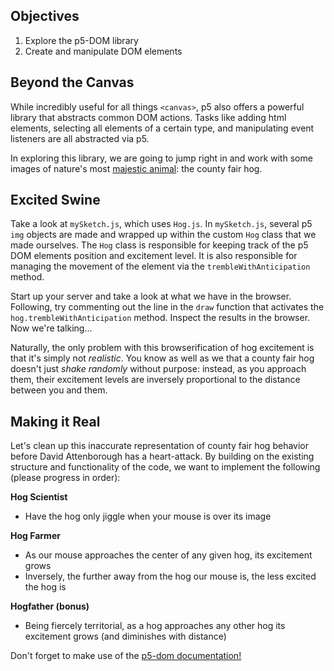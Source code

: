 ## Objectives

1. Explore the p5-DOM library
2. Create and manipulate DOM elements

## Beyond the Canvas

While incredibly useful for all things `<canvas>`, p5 also offers a powerful library that abstracts common DOM actions. Tasks like adding html elements, selecting all elements of a certain type, and manipulating event listeners are all abstracted via p5.

In exploring this library, we are going to jump right in and work with some images of nature's most [majestic animal][hog-reference]: the county fair hog.

## Excited Swine

Take a look at `mySketch.js`, which uses `Hog.js`. In `mySketch.js`, several p5 `img` objects are made and wrapped up within the custom `Hog` class that we made ourselves. The `Hog` class is responsible for keeping track of the p5 DOM elements position and excitement level. It is also responsible for managing the movement of the element via the `trembleWithAnticipation` method.

Start up your server and take a look at what we have in the browser. Following, try commenting out the line in the `draw` function that activates the `hog.trembleWithAnticipation` method. Inspect the results in the browser. Now we're talking...

Naturally, the only problem with this browserification of hog excitement is that it's simply not _realistic_. You know as well as we that a county fair hog doesn't just _shake randomly_ without purpose: instead, as you approach them, their excitement levels are inversely proportional to the distance between you and them.

## Making it Real

Let's clean up this inaccurate representation of county fair hog behavior before David Attenborough has a heart-attack. By building on the existing structure and functionality of the code, we want to implement the following (please progress in order):

**Hog Scientist**
  - Have the hog only jiggle when your mouse is over its image

**Hog Farmer**
  - As our mouse approaches the center of any given hog, its excitement grows
  - Inversely, the further away from the hog our mouse is, the less excited the hog is


**Hogfather (bonus)**
  - Being fiercely territorial, as a hog approaches any other hog its excitement grows (and diminishes with distance)

Don't forget to make use of the [p5-dom documentation!][p5-dom]

[p5-dom]: https://p5js.org/reference/#/libraries/p5.dom
[hog-reference]: "https://tpwd.texas.gov/publications/pwdpubs/media/pwd_bk_w7000_0195.pdf"
